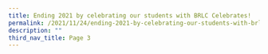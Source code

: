 ```yaml
---
title: Ending 2021 by celebrating our students with BRLC Celebrates!
permalink: /2021/11/24/ending-2021-by-celebrating-our-students-with-brlc-celebrates/
description: ""
third_nav_title: Page 3
---
```

